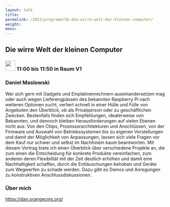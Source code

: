 ```yaml
---
layout: talk
title:
permalink: /2023/programm/58-die-wirre-welt-der-kleinen-computer/
weight:
menu:
---
```

## Die wirre Welt der kleinen Computer

### <img height = "32" src="../../../images/talk.svg"> 11:00 bis 11:50 in Raum V1

### Daniel Maslowski

Wer sich gern mit Gadgets und Einplatinenrechnern auseinandersetzen mag oder auch wegen Lieferengpässen des bekannten Raspberry Pi nach weiteren Optionen sucht, verliert schnell in einer Hülle und Fülle von Angeboten den Überblick, ob als Privatperson oder zu geschäftlichen Zwecken. Bestenfalls finden sich Empfehlungen, idealerweise von Bekannten, und dennoch bleiben Herausforderungen auf vielen Ebenen nicht aus: Von den Chips, Prozessorarchitekturen und Anschlüssen, von der Firmware und Auswahl von Betriebssystemen bis zu eigenen Vorstellungen und damit der Möglichkeit von Anpassungen, lassen sich viele Fragen vor dem Kauf nur schwer und selbst im Nachhinein kaum beantworten. Mit diesem Vortrag biete ich einen Überblick über verschiedene Projekte an, die zum einen die Entscheidung für konkrete Produkte vereinfachen, zum anderen deren Flexibilität mit der Zeit deutlich erhöhen und damit eine Nachhaltigkeit schaffen, durch die Enttäuschungen behoben und Geräte zum Wegwerfen zu schade werden. Dazu gibt es Demos und Anregungen zu konstruktiven Anschlussdiskussionen.

### Über mich

https://dan.orangecms.org/

